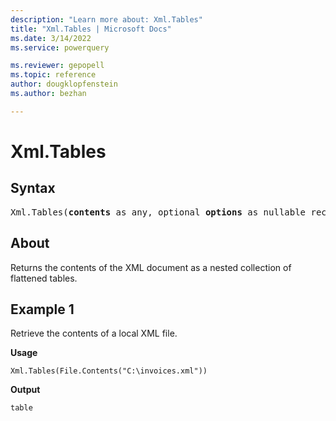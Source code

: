 ```yaml
---
description: "Learn more about: Xml.Tables"
title: "Xml.Tables | Microsoft Docs"
ms.date: 3/14/2022
ms.service: powerquery

ms.reviewer: gepopell
ms.topic: reference
author: dougklopfenstein
ms.author: bezhan

---
```

# Xml.Tables

## Syntax

<pre>
Xml.Tables(<b>contents</b> as any, optional <b>options</b> as nullable record, optional <b>encoding</b> as nullable number) as table
</pre>

## About

Returns the contents of the XML document as a nested collection of flattened tables.

## Example 1

Retrieve the contents of a local XML file.

**Usage**

```powerquery-m
Xml.Tables(File.Contents("C:\invoices.xml"))
```

**Output**

`table`
